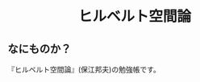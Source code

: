 <html lang="ja">
    </head>
    <body>
        <h1><center>ヒルベルト空間論</center></h1>
        <h2>なにものか？</h2>
        <p>
            『ヒルベルト空間論』(保江邦夫)の勉強帳です。
        </p>
    </body>
